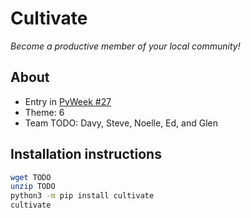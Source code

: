 # Cultivate

_Become a productive member of your local community!_

## About

* Entry in [PyWeek #27](https://pyweek.org/27/)
* Theme: 6
* Team TODO: Davy, Steve, Noelle, Ed, and Glen

## Installation instructions

```bash
wget TODO
unzip TODO
python3 -m pip install cultivate
cultivate
```
